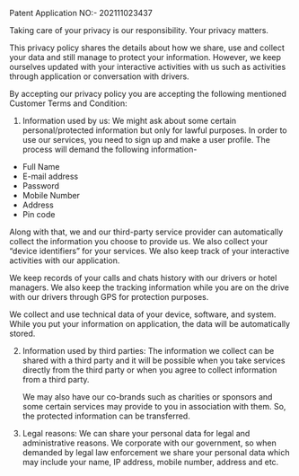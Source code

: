 Patent Application NO:- 202111023437

Taking care of your privacy is our responsibility. Your privacy matters.


This privacy policy shares the details about how we share, use and collect your data and still manage to protect your information. However, we keep ourselves updated with your interactive activities with us such as activities through application or conversation with drivers. 

By accepting our privacy policy you are accepting the following mentioned Customer Terms and Condition:

1.	Information used by us: We might ask about some certain personal/protected information but only for lawful purposes. In order to use our services, you need to sign up and make a user profile. The process will demand the following information-
-	Full Name
-	E-mail address
-	Password 
-	Mobile Number 
-	Address 
-	Pin code 

Along with that, we and our third-party service provider can automatically collect the information you choose to provide us. We also collect your “device identifiers” for your services. We also keep track of your interactive activities with our application. 

We keep records of your calls and chats history with our drivers or hotel managers. We also keep the tracking information while you are on the drive with our drivers through GPS for protection purposes. 

We collect and use technical data of your device, software, and system. While you put your information on application, the data will be automatically stored.

2.	Information used by third parties: The information we collect can be shared with a third party and it will be possible when you take services directly from the third party or when you agree to collect information from a third party. 

    We may also have our co-brands such as charities or sponsors and some certain services may provide to you in association with them. So, the protected information can be transferred. 

3.	Legal reasons: We can share your personal data for legal and administrative reasons. We corporate with our government, so when demanded by legal law enforcement we share your personal data which may include your name, IP address, mobile number, address and etc.
